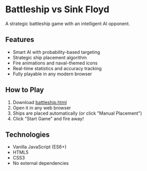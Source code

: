 # Battleship vs Sink Floyd

A strategic battleship game with an intelligent AI opponent.

## Features
- Smart AI with probability-based targeting
- Strategic ship placement algorithm
- Fire animations and naval-themed icons
- Real-time statistics and accuracy tracking
- Fully playable in any modern browser

## How to Play
1. Download [battleship.html](cci:7://file:///Users/shannonhittson/CascadeProjects/windsurf-project/battleship.html:0:0-0:0)
2. Open it in any web browser
3. Ships are placed automatically (or click "Manual Placement")
4. Click "Start Game" and fire away!

## Technologies
- Vanilla JavaScript (ES6+)
- HTML5
- CSS3
- No external dependencies
